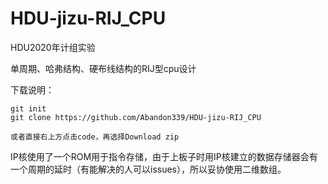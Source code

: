 # HDU-jizu-RIJ_CPU
HDU2020年计组实验

单周期、哈弗结构、硬布线结构的RIJ型cpu设计

下载说明：

```
git init
git clone https://github.com/Abandon339/HDU-jizu-RIJ_CPU

或者直接右上方点击code，再选择Download zip
```

IP核使用了一个ROM用于指令存储，由于上板子时用IP核建立的数据存储器会有一个周期的延时（有能解决的人可以issues），所以妥协使用二维数组。

